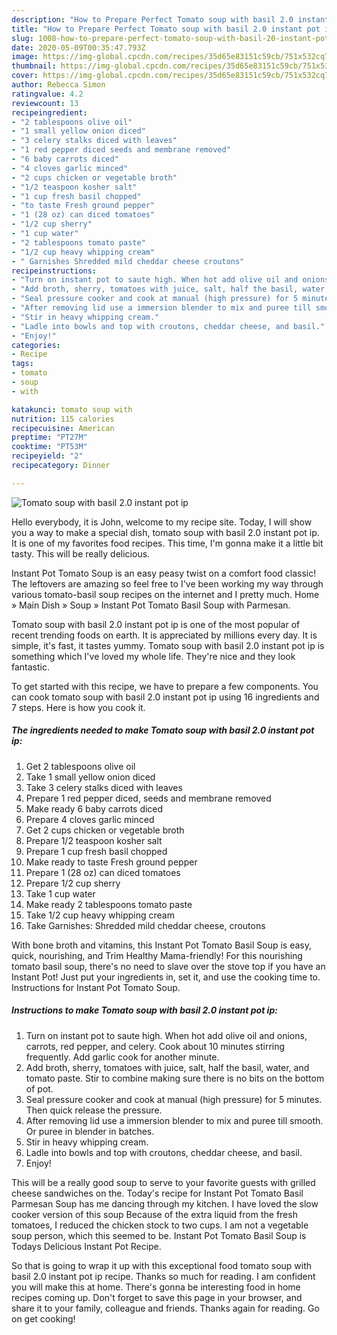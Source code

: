 ```yaml
---
description: "How to Prepare Perfect Tomato soup with basil 2.0 instant pot ip"
title: "How to Prepare Perfect Tomato soup with basil 2.0 instant pot ip"
slug: 1008-how-to-prepare-perfect-tomato-soup-with-basil-20-instant-pot-ip
date: 2020-05-09T00:35:47.793Z
image: https://img-global.cpcdn.com/recipes/35d65e83151c59cb/751x532cq70/tomato-soup-with-basil-20-instant-pot-ip-recipe-main-photo.jpg
thumbnail: https://img-global.cpcdn.com/recipes/35d65e83151c59cb/751x532cq70/tomato-soup-with-basil-20-instant-pot-ip-recipe-main-photo.jpg
cover: https://img-global.cpcdn.com/recipes/35d65e83151c59cb/751x532cq70/tomato-soup-with-basil-20-instant-pot-ip-recipe-main-photo.jpg
author: Rebecca Simon
ratingvalue: 4.2
reviewcount: 13
recipeingredient:
- "2 tablespoons olive oil"
- "1 small yellow onion diced"
- "3 celery stalks diced with leaves"
- "1 red pepper diced seeds and membrane removed"
- "6 baby carrots diced"
- "4 cloves garlic minced"
- "2 cups chicken or vegetable broth"
- "1/2 teaspoon kosher salt"
- "1 cup fresh basil chopped"
- "to taste Fresh ground pepper"
- "1 (28 oz) can diced tomatoes"
- "1/2 cup sherry"
- "1 cup water"
- "2 tablespoons tomato paste"
- "1/2 cup heavy whipping cream"
- " Garnishes Shredded mild cheddar cheese croutons"
recipeinstructions:
- "Turn on instant pot to saute high. When hot add olive oil and onions, carrots, red pepper, and celery. Cook about 10 minutes stirring frequently. Add garlic cook for another minute."
- "Add broth, sherry, tomatoes with juice, salt, half the basil, water, and tomato paste. Stir to combine making sure there is no bits on the bottom of pot."
- "Seal pressure cooker and cook at manual (high pressure) for 5 minutes. Then quick release the pressure."
- "After removing lid use a immersion blender to mix and puree till smooth. Or puree in blender in batches."
- "Stir in heavy whipping cream."
- "Ladle into bowls and top with croutons, cheddar cheese, and basil."
- "Enjoy!"
categories:
- Recipe
tags:
- tomato
- soup
- with

katakunci: tomato soup with 
nutrition: 115 calories
recipecuisine: American
preptime: "PT27M"
cooktime: "PT53M"
recipeyield: "2"
recipecategory: Dinner

---
```



![Tomato soup with basil 2.0 instant pot ip](https://img-global.cpcdn.com/recipes/35d65e83151c59cb/751x532cq70/tomato-soup-with-basil-20-instant-pot-ip-recipe-main-photo.jpg)

Hello everybody, it is John, welcome to my recipe site. Today, I will show you a way to make a special dish, tomato soup with basil 2.0 instant pot ip. It is one of my favorites food recipes. This time, I'm gonna make it a little bit tasty. This will be really delicious.

Instant Pot Tomato Soup is an easy peasy twist on a comfort food classic! The leftovers are amazing so feel free to I&#39;ve been working my way through various tomato-basil soup recipes on the internet and I pretty much. Home » Main Dish » Soup » Instant Pot Tomato Basil Soup with Parmesan.

Tomato soup with basil 2.0 instant pot ip is one of the most popular of recent trending foods on earth. It is appreciated by millions every day. It is simple, it's fast, it tastes yummy. Tomato soup with basil 2.0 instant pot ip is something which I've loved my whole life. They're nice and they look fantastic.


To get started with this recipe, we have to prepare a few components. You can cook tomato soup with basil 2.0 instant pot ip using 16 ingredients and 7 steps. Here is how you cook it.

<!--inarticleads1-->

##### The ingredients needed to make Tomato soup with basil 2.0 instant pot ip:

1. Get 2 tablespoons olive oil
1. Take 1 small yellow onion diced
1. Take 3 celery stalks diced with leaves
1. Prepare 1 red pepper diced, seeds and membrane removed
1. Make ready 6 baby carrots diced
1. Prepare 4 cloves garlic minced
1. Get 2 cups chicken or vegetable broth
1. Prepare 1/2 teaspoon kosher salt
1. Prepare 1 cup fresh basil chopped
1. Make ready to taste Fresh ground pepper
1. Prepare 1 (28 oz) can diced tomatoes
1. Prepare 1/2 cup sherry
1. Take 1 cup water
1. Make ready 2 tablespoons tomato paste
1. Take 1/2 cup heavy whipping cream
1. Take  Garnishes: Shredded mild cheddar cheese, croutons


With bone broth and vitamins, this Instant Pot Tomato Basil Soup is easy, quick, nourishing, and Trim Healthy Mama-friendly! For this nourishing tomato basil soup, there&#39;s no need to slave over the stove top if you have an Instant Pot! Just put your ingredients in, set it, and use the cooking time to. Instructions for Instant Pot Tomato Soup. 

<!--inarticleads2-->

##### Instructions to make Tomato soup with basil 2.0 instant pot ip:

1. Turn on instant pot to saute high. When hot add olive oil and onions, carrots, red pepper, and celery. Cook about 10 minutes stirring frequently. Add garlic cook for another minute.
1. Add broth, sherry, tomatoes with juice, salt, half the basil, water, and tomato paste. Stir to combine making sure there is no bits on the bottom of pot.
1. Seal pressure cooker and cook at manual (high pressure) for 5 minutes. Then quick release the pressure.
1. After removing lid use a immersion blender to mix and puree till smooth. Or puree in blender in batches.
1. Stir in heavy whipping cream.
1. Ladle into bowls and top with croutons, cheddar cheese, and basil.
1. Enjoy!


This will be a really good soup to serve to your favorite guests with grilled cheese sandwiches on the. Today&#39;s recipe for Instant Pot Tomato Basil Parmesan Soup has me dancing through my kitchen. I have loved the slow cooker version of this soup Because of the extra liquid from the fresh tomatoes, I reduced the chicken stock to two cups. I am not a vegetable soup person, which this seemed to be. Instant Pot Tomato Basil Soup is Todays Delicious Instant Pot Recipe. 

So that is going to wrap it up with this exceptional food tomato soup with basil 2.0 instant pot ip recipe. Thanks so much for reading. I am confident you will make this at home. There's gonna be interesting food in home recipes coming up. Don't forget to save this page in your browser, and share it to your family, colleague and friends. Thanks again for reading. Go on get cooking!
